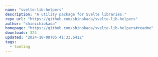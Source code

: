 ```yaml
---
name: "svelte-lib-helpers"
description: "A utility package for Svelte libraries."
repo_url: "https://github.com/shinokada/svelte-lib-helpers"
author: "shinichiokada"
homepage: "https://github.com/shinokada/svelte-lib-helpers#readme"
downloads: 324
updated: "2024-10-08T05:41:33.641Z"
tags: 
  - tooling
---
```

